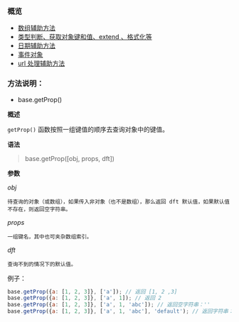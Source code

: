 ### 概览

* [数组辅助方法](https://github.com/yibuyisheng/utilities/blob/master/src/arrayHelper.js)
* [类型判断、获取对象键和值、extend 、格式化等](https://github.com/yibuyisheng/utilities/blob/master/src/base.js)
* [日期辅助方法](https://github.com/yibuyisheng/utilities/blob/master/src/dateHelper.js)
* [事件对象](https://github.com/yibuyisheng/utilities/blob/master/src/eventDealer.js)
* [url 处理辅助方法](https://github.com/yibuyisheng/utilities/blob/master/src/urlHelper.js)

### 方法说明：

  * base.getProp()
  
  **概述**
  
  `getProp()` 函数按照一组键值的顺序去查询对象中的键值。
  
  **语法**
  
  > base.getProp([obj, props, dft])
  
  **参数**
  
  *obj*

    待查询的对象（或数组），如果传入非对象（也不是数组），那么返回 dft 默认值，如果默认值不存在，则返回空字符串。
  
  *props*
  
    一组键名，其中也可夹杂数组索引。
  
  *dft*
  
    查询不到的情况下的默认值。
    
  例子：
  
  ```js
  base.getProp({a: [1, 2, 3]}, ['a']); // 返回 [1, 2 ,3]
  base.getProp({a: [1, 2, 3]}, ['a', 1]); // 返回 2
  base.getProp({a: [1, 2, 3]}, ['a', 1, 'abc']); // 返回空字符串：''
  base.getProp({a: [1, 2, 3]}, ['a', 1, 'abc'], 'default'); // 返回字符串：'default'
  ```
